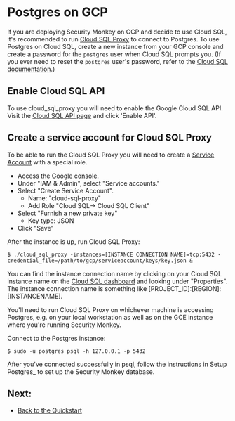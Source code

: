Postgres on GCP
===============

If you are deploying Security Monkey on GCP and decide to use Cloud SQL, it's recommended to run [Cloud SQL Proxy](https://cloud.google.com/sql/docs/postgres/sql-proxy) to connect to Postgres. To use Postgres on Cloud SQL, create a new instance from your GCP console and create a password for the `postgres` user when Cloud SQL prompts you. (If you ever need to reset the `postgres` user's password, refer to the [Cloud SQL documentation](https://cloud.google.com/sql/docs/postgres/create-manage-users).)

Enable Cloud SQL API
--------------------
To use cloud_sql_proxy you will need to enable the Google Cloud SQL API. Visit the [Cloud SQL API page](https://console.cloud.google.com/apis/api/sqladmin.googleapis.com/overview) and click 'Enable API'.

Create a service account for Cloud SQL Proxy
--------------------------------------------
To be able to run the Cloud SQL Proxy you will need to create a [Service Account](https://cloud.google.com/compute/docs/access/service-accounts) with a special role.

- Access the [Google console](https://console.cloud.google.com/home/dashboard).
- Under "IAM & Admin", select "Service accounts."
- Select "Create Service Account".
  - Name: "cloud-sql-proxy"
  - Add Role "Cloud SQL-> Cloud SQL Client"
- Select "Furnish a new private key"
  - Key type: JSON
- Click "Save"

After the instance is up, run Cloud SQL Proxy:

    $ ./cloud_sql_proxy -instances=[INSTANCE CONNECTION NAME]=tcp:5432 -credential_file=/path/to/gcp/serviceaccount/keys/key.json &

You can find the instance connection name by clicking on your Cloud SQL instance name on the [Cloud SQL dashboard](https://console.cloud.google.com/sql/instances) and looking under "Properties". The instance connection name is something like [PROJECT\_ID]:[REGION]:[INSTANCENAME].

You'll need to run Cloud SQL Proxy on whichever machine is accessing Postgres, e.g. on your local workstation as well as on the GCE instance where you're running Security Monkey.

Connect to the Postgres instance:

    $ sudo -u postgres psql -h 127.0.0.1 -p 5432

After you've connected successfully in psql, follow the instructions in Setup Postgres\_ to set up the Security Monkey database.

Next:
-----

- [Back to the Quickstart](quickstart.md#launch-an-instance)
